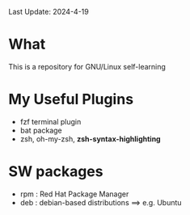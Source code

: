 Last Update: 2024-4-19
# What
This is a repository for GNU/Linux self-learning



# My Useful Plugins
-   fzf terminal plugin
-   bat package
-   zsh, oh-my-zsh, **zsh-syntax-highlighting**


# SW packages
- rpm   : Red Hat Package Manager
- deb   : debian-based distributions ==> e.g. Ubuntu 
